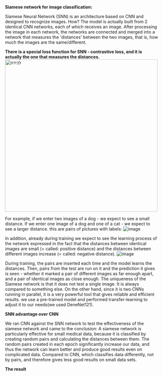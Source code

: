 **Siamese network for image classification:**

Siamese Neural Network (SNN) is an architecture based on CNN and designed to recognize images. How?
The model is actually built from 2 identical CNN networks, each of which receives an image. After processing the image in each network, the networks are connected and merged into a network that measures the 'distances' between the two images, that is, how much the images are the same/different. 

**There is a special loss function for SNN - contrastive loss, and it is actually the one that measures the distances.**
<img width="501" alt="‏‏לכידה" src="https://github.com/user-attachments/assets/a34f88cc-899f-4277-aff0-6382418200cb" />

For example, if we enter two images of a dog - we expect to see a small distance. If we enter one image of a dog and one of a cat - we expect to see a larger distance.
this are pairs of pictures with labels:
![image](https://github.com/user-attachments/assets/d40e1cd9-e8fb-48c9-8ac2-f66da851e45f)

In addition, already during training we expect to see the learning process of the network expressed in the fact that the distances between identical images are small (= called: positive distance) and the distances between different images increase (= called: negative distance).
![image](https://github.com/user-attachments/assets/ac04330e-8aa5-452e-836e-5b58b2679ca4)

During training, the pairs are inserted each time and the model learns the distances. Then, pairs from the test are run on it and the prediction it gives is seen - whether it marked a pair of different images as far enough apart, and a pair of identical images as close enough.
The uniqueness of the Siamese network is that it does not test a single image. It is always compared to something else. On the other hand, since it is two CNNs running in parallel, it is a very powerful tool that gives reliable and efficient results.
we use a pre-trained model and performed transfer-learning to adjust it to our needs(we used DeneNet121).

**SNN advantage over CNN**

We ran CNN against the SNN network to test the effectiveness of the siamese network and came to the conclusion: A siamese network is particularly effective for small medical data, because it is classified by creating random pairs and calculating the distances between them. The random pairs created in each epoch significantly increase our data, and thus the network can learn better and produce good results even on complicated data.
Compared to CNN, which classifies data differently, not by pairs, and therefore gives less good results on small data sets.

**The result**



